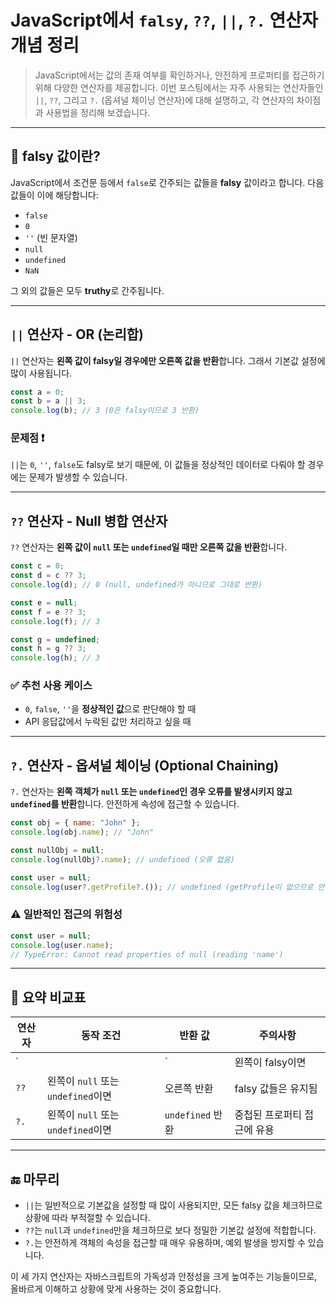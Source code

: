 # JavaScript에서 `falsy`, `??`, `||`, `?.` 연산자 개념 정리

> JavaScript에서는 값의 존재 여부를 확인하거나, 안전하게 프로퍼티를 접근하기 위해 다양한 연산자를 제공합니다. 이번 포스팅에서는 자주 사용되는 연산자들인 `||`, `??`, 그리고 `?.` (옵셔널 체이닝 연산자)에 대해 설명하고, 각 연산자의 차이점과 사용법을 정리해 보겠습니다.

---

## 🎯 falsy 값이란?

JavaScript에서 조건문 등에서 `false`로 간주되는 값들을 **falsy** 값이라고 합니다. 다음 값들이 이에 해당합니다:

- `false`
- `0`
- `''` (빈 문자열)
- `null`
- `undefined`
- `NaN`

그 외의 값들은 모두 **truthy**로 간주됩니다.

---

## `||` 연산자 - OR (논리합)

`||` 연산자는 **왼쪽 값이 falsy일 경우에만 오른쪽 값을 반환**합니다. 그래서 기본값 설정에 많이 사용됩니다.

```js
const a = 0;
const b = a || 3;
console.log(b); // 3 (0은 falsy이므로 3 반환)
```

### 문제점 ❗
`||`는 `0`, `''`, `false`도 falsy로 보기 때문에, 이 값들을 정상적인 데이터로 다뤄야 할 경우에는 문제가 발생할 수 있습니다.

---

## `??` 연산자 - Null 병합 연산자

`??` 연산자는 **왼쪽 값이 `null` 또는 `undefined`일 때만 오른쪽 값을 반환**합니다.

```js
const c = 0;
const d = c ?? 3;
console.log(d); // 0 (null, undefined가 아니므로 그대로 반환)

const e = null;
const f = e ?? 3;
console.log(f); // 3

const g = undefined;
const h = g ?? 3;
console.log(h); // 3
```

### ✅ 추천 사용 케이스
- `0`, `false`, `''`을 **정상적인 값**으로 판단해야 할 때
- API 응답값에서 누락된 값만 처리하고 싶을 때

---

## `?.` 연산자 - 옵셔널 체이닝 (Optional Chaining)

`?.` 연산자는 **왼쪽 객체가 `null` 또는 `undefined`인 경우 오류를 발생시키지 않고 `undefined`를 반환**합니다. 안전하게 속성에 접근할 수 있습니다.

```js
const obj = { name: "John" };
console.log(obj.name); // "John"

const nullObj = null;
console.log(nullObj?.name); // undefined (오류 없음)

const user = null;
console.log(user?.getProfile?.()); // undefined (getProfile이 없으므로 안전하게 반환)
```

### ⚠️ 일반적인 접근의 위험성
```js
const user = null;
console.log(user.name); 
// TypeError: Cannot read properties of null (reading 'name')
```

---

## 📌 요약 비교표

| 연산자 | 동작 조건 | 반환 값 | 주의사항 |
|--------|------------|---------|-----------|
| `||`   | 왼쪽이 falsy이면 | 오른쪽 반환 | `0`, `''`, `false`도 falsy로 처리 |
| `??`   | 왼쪽이 `null` 또는 `undefined`이면 | 오른쪽 반환 | falsy 값들은 유지됨 |
| `?.`   | 왼쪽이 `null` 또는 `undefined`이면 | `undefined` 반환 | 중첩된 프로퍼티 접근에 유용 |

---

## 🔚 마무리

- `||`는 일반적으로 기본값을 설정할 때 많이 사용되지만, 모든 falsy 값을 체크하므로 상황에 따라 부적절할 수 있습니다.
- `??`는 `null`과 `undefined`만을 체크하므로 보다 정밀한 기본값 설정에 적합합니다.
- `?.`는 안전하게 객체의 속성을 접근할 때 매우 유용하며, 예외 발생을 방지할 수 있습니다.

이 세 가지 연산자는 자바스크립트의 가독성과 안정성을 크게 높여주는 기능들이므로, 올바르게 이해하고 상황에 맞게 사용하는 것이 중요합니다.